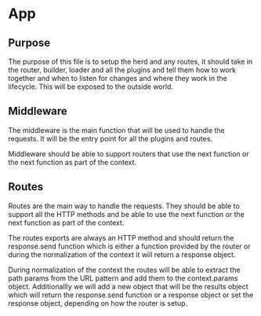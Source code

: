 # App

## Purpose

The purpose of this file is to setup the herd and any routes, it should take in
the router, builder, loader and all the plugins and tell them how to work
together and when to listen for changes and where they work in the lifecycle.
This will be exposed to the outside world.

## Middleware

The middleware is the main function that will be used to handle the requests. It
will be the entry point for all the plugins and routes.

Middleware should be able to support routers that use the next function or the
next function as part of the context.

## Routes

Routes are the main way to handle the requests. They should be able to support
all the HTTP methods and be able to use the next function or the next function
as part of the context.

The routes exports are always an HTTP method and should return the response.send
function which is either a function provided by the router or during the
normalization of the context it will return a response object.

During normalization of the context the routes will be able to extract the path
params from the URL pattern and add them to the context.params object.
Additionallly we will add a new object that will be the results object which
will return the response.send function or a response object or set the response
object, depending on how the router is setup.
